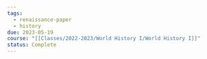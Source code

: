 ```yaml
---
tags:
  - renaissance-paper
  - history
due: 2023-05-19
course: "[[Classes/2022-2023/World History I/World History I]]"
status: Complete
---
```

